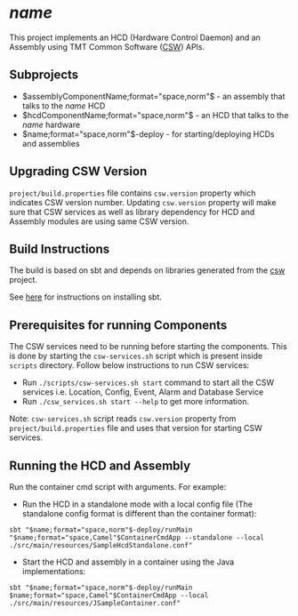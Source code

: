 # $name$

This project implements an HCD (Hardware Control Daemon) and an Assembly using
TMT Common Software ([CSW](https://github.com/tmtsoftware/csw)) APIs.

## Subprojects

* $assemblyComponentName;format="space,norm"$ - an assembly that talks to the $name$ HCD
* $hcdComponentName;format="space,norm"$ - an HCD that talks to the $name$ hardware
* $name;format="space,norm"$-deploy - for starting/deploying HCDs and assemblies

## Upgrading CSW Version

`project/build.properties` file contains `csw.version` property which indicates CSW version number.
Updating `csw.version` property will make sure that CSW services as well as library dependency for HCD and Assembly modules are using same CSW version.

## Build Instructions

The build is based on sbt and depends on libraries generated from the
[csw](https://github.com/tmtsoftware/csw) project.

See [here](https://www.scala-sbt.org/1.0/docs/Setup.html) for instructions on installing sbt.

## Prerequisites for running Components

The CSW services need to be running before starting the components.
This is done by starting the `csw-services.sh` script which is present inside `scripts` directory.
Follow below instructions to run CSW services:

* Run `./scripts/csw-services.sh start` command to start all the CSW services i.e. Location, Config, Event, Alarm and Database Service
* Run `./csw_services.sh start --help` to get more information.

Note:
`csw-services.sh` script reads `csw.version` property from `project/build.properties` file and uses that version for starting CSW services.

## Running the HCD and Assembly

Run the container cmd script with arguments. For example:

* Run the HCD in a standalone mode with a local config file (The standalone config format is different than the container format):

```
sbt "$name;format="space,norm"$-deploy/runMain "$name;format="space,Camel"$ContainerCmdApp --standalone --local ./src/main/resources/SampleHcdStandalone.conf"
```

* Start the HCD and assembly in a container using the Java implementations:

```
sbt "$name;format="space,norm"$-deploy/runMain $name;format="space,Camel"$ContainerCmdApp --local ./src/main/resources/JSampleContainer.conf"
```
